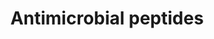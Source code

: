 ---
authors:
- ReactomeTeam
description: Antimicrobial peptides (AMPs) are small molecular weight proteins with
  broad spectrum of antimicrobial activity against bacteria, viruses, and fungi (Zasloff
  M 2002; Radek K & Gallo R 2007). The majority of known AMPs are cationic peptides
  with common structural characteristics where domains of hydrophobic and cationic
  amino acids are spatially arranged into an amphipathic design, which facilitates
  their interaction with bacterial membranes (Shai Y 2002; Yeaman MR & Yount NY 2003;
  Brown KL & Hancock RE 2006; Dennison SR et al. 2005; Zelezetsky I & Tossi A 2006).
  It is generally excepted that the electrostatic interaction facilitates the initial
  binding of the positively charged peptides to the negatively charged bacterial membrane.
  Moreover, the structural amphiphilicity of AMPs is thought to promote their integration
  into lipid bilayers of pathogenic cells, leading to membrane disintegration and
  finally to the microbial cell death. In addition to cationic AMPs a few anionic
  antimicrobial peptides have been found in humans, however their mechanism of action
  remains to be clarified (Lai Y et al. 2007; Harris F et al. 2009; Paulmann M et
  al. 2012). Besides the direct neutralizing effects on bacteria AMPs may modulate
  cells of the adaptive immunity (neutrophils, T-cells, macrophages) to control inflammation
  and/or to increase bacterial clearance.<p>AMPs have also been referred to as cationic
  host defense peptides, anionic antimicrobial peptides/proteins, cationic amphipathic
  peptides, cationic AMPs, host defense peptides and alpha-helical antimicrobial peptides
  (Brown KL & Hancock RE 2006; Harris F et al. 2009; Groenink J et al. 1999; Bradshaw
  J 2003; Riedl S et al. 2011; Huang Y et al. 2010).<p>The Reactome module describes
  the interaction events of various types of human AMPs, such as cathelicidin, histatins
  and neutrophil serine proteases, with conserved patterns of microbial membranes
  at the host-pathogen interface. The module includes also proteolytic processing
  events for dermcidin (DCD) and cathelicidin (CAMP) that become functional upon cleavage.
  In addition, the module highlights an AMP-associated ability of the host to control
  metal quota at inflammation sites to influence host-pathogen interactions.    View
  original pathway at [http://www.reactome.org/PathwayBrowser/#DIAGRAM=6803157 Reactome].
last-edited: 2021-01-25
organisms:
- Homo sapiens
redirect_from:
- /index.php/Pathway:WP4101
- /instance/WP4101
schema-jsonld:
- '@context': https://schema.org/
  '@id': https://wikipathways.github.io/pathways/WP4101.html
  '@type': Dataset
  creator:
    '@type': Organization
    name: WikiPathways
  description: Antimicrobial peptides (AMPs) are small molecular weight proteins with
    broad spectrum of antimicrobial activity against bacteria, viruses, and fungi
    (Zasloff M 2002; Radek K & Gallo R 2007). The majority of known AMPs are cationic
    peptides with common structural characteristics where domains of hydrophobic and
    cationic amino acids are spatially arranged into an amphipathic design, which
    facilitates their interaction with bacterial membranes (Shai Y 2002; Yeaman MR
    & Yount NY 2003; Brown KL & Hancock RE 2006; Dennison SR et al. 2005; Zelezetsky
    I & Tossi A 2006). It is generally excepted that the electrostatic interaction
    facilitates the initial binding of the positively charged peptides to the negatively
    charged bacterial membrane. Moreover, the structural amphiphilicity of AMPs is
    thought to promote their integration into lipid bilayers of pathogenic cells,
    leading to membrane disintegration and finally to the microbial cell death. In
    addition to cationic AMPs a few anionic antimicrobial peptides have been found
    in humans, however their mechanism of action remains to be clarified (Lai Y et
    al. 2007; Harris F et al. 2009; Paulmann M et al. 2012). Besides the direct neutralizing
    effects on bacteria AMPs may modulate cells of the adaptive immunity (neutrophils,
    T-cells, macrophages) to control inflammation and/or to increase bacterial clearance.<p>AMPs
    have also been referred to as cationic host defense peptides, anionic antimicrobial
    peptides/proteins, cationic amphipathic peptides, cationic AMPs, host defense
    peptides and alpha-helical antimicrobial peptides (Brown KL & Hancock RE 2006;
    Harris F et al. 2009; Groenink J et al. 1999; Bradshaw J 2003; Riedl S et al.
    2011; Huang Y et al. 2010).<p>The Reactome module describes the interaction events
    of various types of human AMPs, such as cathelicidin, histatins and neutrophil
    serine proteases, with conserved patterns of microbial membranes at the host-pathogen
    interface. The module includes also proteolytic processing events for dermcidin
    (DCD) and cathelicidin (CAMP) that become functional upon cleavage. In addition,
    the module highlights an AMP-associated ability of the host to control metal quota
    at inflammation sites to influence host-pathogen interactions.    View original
    pathway at [http://www.reactome.org/PathwayBrowser/#DIAGRAM=6803157 Reactome].
  keywords:
  - LTF
  - 'PGLYRP3 '
  - SSA1,SSA2
  - PGLYRP3,4
  - 'Ca2+ '
  - Pi
  - GNLY:bacterial
  - INTL1:bacterial
  - REG3A(38-175)
  - 'Zn2+ '
  - HTN5, (HTN1,
  - REG3G(38-175):peptidoglycan
  - 'PGLYRP4 '
  - HTN3):SSA1,SSA2
  - 'ITLN1 '
  - 'Peptide '
  - cell surface
  - 'RNASE3 '
  - Mn2+
  - PGLYRP1dimer:peptidoglycan
  - BPIFA/BPIFB:bacterial cell
  - 'PGLYRP2 '
  - 'PGLYRP1 '
  - DCD
  - ELANE,CTSG,
  - 'S100A7A '
  - surface
  - '2.5DHBA '
  - Anionic
  - 'CAMP(134-170) '
  - 'ELANE '
  - 'Fe2+ '
  - 'CTSG '
  - 'HTN1 '
  - 'HTN3(20-43) '
  - REG3A(27-175)/REG3G(27-175)
  - CO3(2-)
  - 'REG3G(27-175) '
  - 'Na+ '
  - H2O
  - S100A7A:Ca2+:Zn2+
  - LYZ
  - CAMP(134-170)
  - ADP
  - LYZ:PGN
  - 'LYZ '
  - DCD(63-110):anionic
  - 'BPI '
  - Trypsin 2, 3
  - EPC:bacterial
  - (GlcNAc+MurNac)n
  - GlcNac-(1-->4)MurNAc-L-Ala-gamma-D-Glu-L-Lys-(D-Ala)2
  - 'REG3G(27-37) '
  - DCD peptides
  - hexamer:anionic
  - 'S100A7 '
  - S100A7, S100A7A:Ca2+
  - 'PI3(61-117) '
  - 'SSA2 '
  - BPI
  - HTN1,3,5
  - 'REG3A(27-175) '
  - 'PDZD11 '
  - 'Microbial cell surface '
  - 'CHGA(19-94) '
  - PI3
  - CHGA-derived
  - DCD(63-109)
  - 'BPIFA2 '
  - HTN1,3,5:bacterial
  - 'hC-EPPIN '
  - HTN5,(HTN1, HTN3)
  - 'GNLY '
  - 'LEAP2 '
  - GNLY
  - PGLYRP3,4 dimers
  - REG3A(38-175):anionic phospholipids
  - RNASE3,RNASE7,RNASE6,(RNASE8)
  - PGLYRP1 dimer
  - 'DCD(63-109) '
  - unknown peptidase
  - 'REG3G(38-175) '
  - ELANE, CTSG, PRTN3
  - LCN2:2,5DHBA
  - 'CO3(2-) '
  - ATOX1
  - Defensins
  - 'PRSS3 '
  - REG3G(38-175)
  - Zn2+
  - LPS
  - LPS, PGN
  - 3,6,7,(8):anionic
  - 'RNASE6 '
  - 'KDO '
  - CAMP(31-170)
  - MurNAc:Peptide
  - ATOX1:Cu1+
  - 'PLA2G2A '
  - L-Ala-gamma-D-Glu-L-Lys-D-Ala
  - REG3A(27-37)/REG3G(27-37)
  - 'Cu1+ '
  - S100A8:S100A9:Ca2+
  - peptide:bacterial
  - 'Anionic phospholipids '
  - 'HTN1(31-57) '
  - DCD(63-110)
  - Fe3+
  - 'BPIFB1 '
  - 'LTF '
  - RNASEs
  - SLC11A1
  - 'BPIFB2 '
  - 'Mn2+ '
  - PLA2G2A:phospholipids
  - 'DCD(63-110) '
  - PGLYRP2:peptidoglycan
  - glycan
  - LTF:2xFe3+:2xCO3(2-)
  - 'hC239-SEMG1 '
  - 'GlcNAc(1-->4)MurNAc:L-Ala-gamma-D-Glu-L-Lys-(D-Ala)2 '
  - S100A8:S100A9:Ca2+:Mn2+:Na+
  - ATP
  - Divalent metals
  - 'RNASE8 '
  - 'BPIFA1 '
  - BPI:LPS
  - 'MurNAc '
  - LEAP2:bacterial
  - 'S100A9 '
  - PGLYRP2 dimer
  - 'ATOX1 '
  - 'Fe3+ '
  - DCD:anionic
  - LEAP2
  - DCD(20-62)
  - CHGA fragments
  - 3,6,7,(8):LPS,PGN
  - 'HTN3 '
  - PI3:LPS
  - Cu1+
  - REG3A(38-175),
  - EPPIN:SEMG1:LTF:CLU
  - ATP7A:PDZD11
  - anionic lipids
  - 'RNASE7 '
  - PRTN3
  - 'peptidoglycan-NHAc  '
  - phospholipids:microbial cell surface
  - 'CLU(228-449) '
  - 'PI3(23-117) '
  - phospholipid
  - betaGlcNAc
  - PLA2G2A:Ca2+
  - CAMP(134-170):microbial cell surface
  - 'LCN2 '
  - dimer:peptidoglycan
  - 'CHGA(370-390) '
  - 'PRTN3 '
  - 'CLU(23-227) '
  - 'BPIFB6 '
  - Na+
  - 'heptose '
  - NRAMP1
  - ITLN1 trimer:Ca2+
  - transported by
  - DCD(20-110)
  - 'REG3A(38-175) '
  - REG3A
  - 'LPS '
  - phospholipids
  - BPIFA/BPIFB
  - S100A7,
  - PRTN3:microbial
  - 'S100A8 '
  - Microbial cell
  - H+
  - 'SSA1 '
  - hexamer:Zn(2+):anionic phospholipids
  - 'BPIFB4 '
  - S100A8:S100A9:Ca2+:Zn2+
  - 'ATP7A '
  - 'PRSS2(24-247) '
  - LCN2:2,5DHBA:Fe3+
  - INTL1 ligands
  - 'REG3A(27-37) '
  - 'beta-D-galactofuranosyl '
  - 'GlcNac-(1-->4)MurNAc-L-Ala-gamma-D-Glu-L-Lys-(D-Ala)2 '
  license: CC0
  name: Antimicrobial peptides
seo: CreativeWork
title: Antimicrobial peptides
wpid: WP4101
---